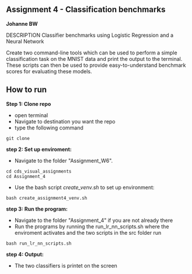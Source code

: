 ## Assignment 4 - Classification benchmarks
**Johanne BW**

DESCRIPTION Classifier benchmarks using Logistic Regression and a Neural Network

Create two command-line tools which can be used to perform a simple classification task on the MNIST data and print the output to the terminal. 
These scripts can then be used to provide easy-to-understand benchmark scores for evaluating these models.

## How to run
**Step 1: Clone repo**
- open terminal
- Navigate to destination you want the repo
- type the following command
 ```console
 git clone 
 ```
**step 2: Set up enviroment:**
- Navigate to the folder "Assignment_W6".
```console
cd cds_visual_assignments
cd Assignment_4
```  
- Use the bash script _create_venv.sh_ to set up environment:  
```console
bash create_assignment4_venv.sh
```  
**step 3: Run the program:**
- Navigate to the folder "Assignment_4" if you are not already there
- Run the programs by running the run_lr_nn_scripts.sh where the enviroment activates and the two scripts in the src folder run
```console
bash run_lr_nn_scripts.sh
```  
**step 4: Output:**
- The two classifiers is printet on the screen

